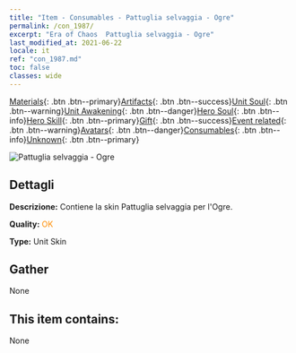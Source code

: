 ```yaml
---
title: "Item - Consumables - Pattuglia selvaggia - Ogre"
permalink: /con_1987/
excerpt: "Era of Chaos  Pattuglia selvaggia - Ogre"
last_modified_at: 2021-06-22
locale: it
ref: "con_1987.md"
toc: false
classes: wide
---
```

 [Materials](/ItemsIT/){: .btn .btn--primary}[Artifacts](/ItemsIT/Artifacts/){: .btn .btn--success}[Unit Soul](/ItemsIT/UnitSoul/){: .btn .btn--warning}[Unit Awakening](/ItemsIT/UnitAwakening/){: .btn .btn--danger}[Hero Soul](/ItemsIT/HeroSoul/){: .btn .btn--info}[Hero Skill](/ItemsIT/HeroSkill/){: .btn .btn--primary}[Gift](/ItemsIT/Gift/){: .btn .btn--success}[Event related](/ItemsIT/Events/){: .btn .btn--warning}[Avatars](/ItemsIT/Avatars/){: .btn .btn--danger}[Consumables](/ItemsIT/Consumables/){: .btn .btn--info}[Unknown](/ItemsIT/Unknown/){: .btn .btn--primary}

 ![Pattuglia selvaggia - Ogre](/images/u/ti_shirenmopifu.jpg)

## Dettagli
 **Descrizione:** Contiene la skin Pattuglia selvaggia per l'Ogre.

 **Quality:** <span style="color: #FF8C00">OK</span>

 **Type:** Unit Skin

## Gather

  None

## This item contains:

  None

